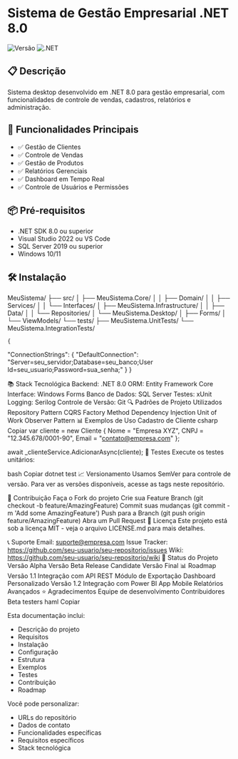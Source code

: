 # Sistema de Gestão Empresarial .NET 8.0
![Versão](https://img.shields.io/badge/versão-1.0.0-blue.svg)
![.NET](https://img.shields.io/badge/.NET-8.0-purple.svg)

## 📋 Descrição
Sistema desktop desenvolvido em .NET 8.0 para gestão empresarial, com funcionalidades de controle de vendas, cadastros, relatórios e administração.

## 🚀 Funcionalidades Principais
- ✅ Gestão de Clientes
- ✅ Controle de Vendas
- ✅ Gestão de Produtos
- ✅ Relatórios Gerenciais
- ✅ Dashboard em Tempo Real
- ✅ Controle de Usuários e Permissões

## 📦 Pré-requisitos
- .NET SDK 8.0 ou superior
- Visual Studio 2022 ou VS Code
- SQL Server 2019 ou superior
- Windows 10/11

## 🛠️ Instalação

MeuSistema/
├── src/
│   ├── MeuSistema.Core/
│   │   ├── Domain/
│   │   ├── Services/
│   │   └── Interfaces/
│   ├── MeuSistema.Infrastructure/
│   │   ├── Data/
│   │   └── Repositories/
│   └── MeuSistema.Desktop/
│       ├── Forms/
│       └── ViewModels/
└── tests/
    ├── MeuSistema.UnitTests/
    └── MeuSistema.IntegrationTests/
    
    {
  "ConnectionStrings": {
    "DefaultConnection": "Server=seu_servidor;Database=seu_banco;User Id=seu_usuario;Password=sua_senha;"
  }
}





📚 Stack Tecnológica
Backend: .NET 8.0
ORM: Entity Framework Core
Interface: Windows Forms
Banco de Dados: SQL Server
Testes: xUnit
Logging: Serilog
Controle de Versão: Git
🔍 Padrões de Projeto Utilizados
Repository Pattern
CQRS
Factory Method
Dependency Injection
Unit of Work
Observer Pattern
📊 Exemplos de Uso
Cadastro de Cliente
csharp
Copiar
var cliente = new Cliente
{
    Nome = "Empresa XYZ",
    CNPJ = "12.345.678/0001-90",
    Email = "contato@empresa.com"
};

await _clienteService.AdicionarAsync(cliente);
🧪 Testes
Execute os testes unitários:

bash
Copiar
dotnet test
📈 Versionamento
Usamos SemVer para controle de versão. Para ver as versões disponíveis, acesse as tags neste repositório.

👥 Contribuição
Faça o Fork do projeto
Crie sua Feature Branch (git checkout -b feature/AmazingFeature)
Commit suas mudanças (git commit -m 'Add some AmazingFeature')
Push para a Branch (git push origin feature/AmazingFeature)
Abra um Pull Request
📝 Licença
Este projeto está sob a licença MIT - veja o arquivo LICENSE.md para mais detalhes.

📞 Suporte
Email: suporte@empresa.com
Issue Tracker: https://github.com/seu-usuario/seu-repositorio/issues
Wiki: https://github.com/seu-usuario/seu-repositorio/wiki
🎯 Status do Projeto
 Versão Alpha
 Versão Beta
 Release Candidate
 Versão Final
📊 Roadmap
Versão 1.1
 Integração com API REST
 Módulo de Exportação
 Dashboard Personalizado
Versão 1.2
 Integração com Power BI
 App Mobile
 Relatórios Avançados
⭐ Agradecimentos
Equipe de desenvolvimento
Contribuidores
Beta testers
haml
Copiar

Esta documentação inclui:
- Descrição do projeto
- Requisitos
- Instalação
- Configuração
- Estrutura
- Exemplos
- Testes
- Contribuição
- Roadmap

Você pode personalizar:
- URLs do repositório
- Dados de contato
- Funcionalidades específicas
- Requisitos específicos
- Stack tecnológica
